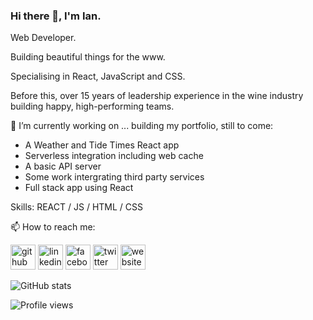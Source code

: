 ### Hi there 👋, I'm Ian.
Web Developer. 

Building beautiful things for the www.

Specialising in React, JavaScript and CSS.

Before this, over 15 years of leadership experience in the wine industry building happy, high-performing teams.

🔭 I’m currently working on ... building my portfolio, still to come:

- A Weather and Tide Times React app
- Serverless integration including web cache
- A basic API server
- Some work intergrating third party services
- Full stack app using React

Skills: REACT / JS / HTML / CSS

📫 How to reach me:

[<img src='https://cdn.jsdelivr.net/npm/simple-icons@3.0.1/icons/github.svg' alt='github' height='40'>](https://github.com/ianwhiscombe)  [<img src='https://cdn.jsdelivr.net/npm/simple-icons@3.0.1/icons/linkedin.svg' alt='linkedin' height='40'>](https://www.linkedin.com/in/ian-whiscombe/)  [<img src='https://cdn.jsdelivr.net/npm/simple-icons@3.0.1/icons/facebook.svg' alt='facebook' height='40'>](https://www.facebook.com/ian.whiscombe)  [<img src='https://cdn.jsdelivr.net/npm/simple-icons@3.0.1/icons/twitter.svg' alt='twitter' height='40'>](https://twitter.com/i4nw)  [<img src='https://cdn.jsdelivr.net/npm/simple-icons@3.0.1/icons/icloud.svg' alt='website' height='40'>](www.ianwhiscombe.com)  

![GitHub stats](https://github-readme-stats.vercel.app/api?username=ianwhiscombe&show_icons=true)  

![Profile views](https://gpvc.arturio.dev/ianwhiscombe)  

<!--
**ianwhiscombe/ianwhiscombe** is a ✨ _special_ ✨ repository because its `README.md` (this file) appears on your GitHub profile.

Here are some ideas to get you started:


- 🌱 I’m currently learning ...
- 👯 I’m looking to collaborate on ...
- 🤔 I’m looking for help with ...
- 💬 Ask me about ...
- 📫 How to reach me: ...
- 😄 Pronouns: ...
- ⚡ Fun fact: ...
-->

